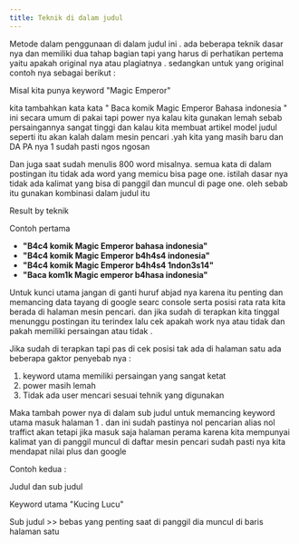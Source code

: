 ```yaml
---
title: Teknik di dalam judul
---
```

Metode dalam penggunaan di dalam judul ini . ada beberapa teknik dasar nya dan memiliki dua tahap bagian tapi yang harus di perhatikan pertema yaitu apakah original nya atau plagiatnya . sedangkan untuk yang original contoh nya sebagai berikut :

Misal kita punya keyword "Magic Emperor"

kita tambahkan kata kata " Baca komik Magic Emperor Bahasa indonesia " ini secara umum di pakai tapi power nya kalau kita gunakan lemah sebab persaingannya sangat tinggi dan kalau kita membuat artikel model judul seperti itu akan kalah dalam mesin pencari .yah kita yang masih baru dan DA PA nya 1 sudah pasti ngos ngosan 

Dan juga saat sudah menulis 800 word misalnya. semua kata di dalam postingan itu tidak ada word yang memicu bisa page one. istilah dasar nya tidak ada kalimat yang bisa di panggil dan muncul di page one. oleh sebab itu gunakan kombinasi dalam judul itu

Result by teknik 

Contoh pertama

* **"B4c4 komik Magic Emperor bahasa indonesia"**
* **"B4c4 komik Magic Emperor b4h4s4 indonesia"**
* **"B4c4 komik Magic Emperor b4h4s4 1ndon3s14"**
* **"Baca kom1k Magic emperor b4hasa indonesia"**

Untuk kunci utama jangan di ganti huruf abjad nya karena itu penting dan memancing data tayang di google searc console serta posisi rata rata kita berada di halaman mesin pencari. dan jika sudah di terapkan kita tinggal menunggu postingan itu terindex lalu cek apakah work nya atau tidak dan pakah memiliki persaingan atau tidak .

Jika sudah di terapkan tapi pas di cek posisi tak ada di halaman satu ada beberapa gaktor penyebab nya :

1. keyword utama memiliki persaingan yang sangat ketat 
2. power masih lemah
3. Tidak ada user mencari sesuai tehnik yang digunakan

Maka tambah power nya di dalam sub judul untuk memancing keyword utama masuk halaman 1 . dan ini sudah pastinya nol pencarian alias nol traffict akan tetapi jika masuk saja halaman perama karena kita mempunyai kalimat yan di panggil muncul di daftar mesin pencari sudah pasti nya kita mendapat nilai plus dan google 

Contoh kedua :

Judul dan sub judul 

Keyword utama "Kucing Lucu"

Sub judul >> bebas yang penting saat di panggil dia muncul di baris halaman satu